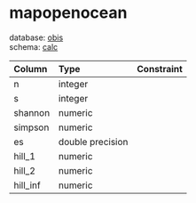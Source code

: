 # mapopenocean
database: [obis](../)  
schema: [calc](calc)  

|Column|Type|Constraint|
|:---|:---|:---|
|n|integer||
|s|integer||
|shannon|numeric||
|simpson|numeric||
|es|double precision||
|hill_1|numeric||
|hill_2|numeric||
|hill_inf|numeric||
